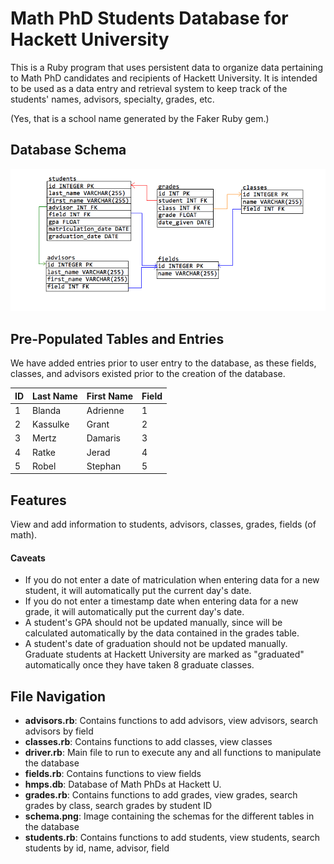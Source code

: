 # Math PhD Students Database for Hackett University

This is a Ruby program that uses persistent data to organize data pertaining to Math PhD candidates and recipients of Hackett University. It is intended to be used as a data entry and retrieval system to keep track of the students' names, advisors, specialty, grades, etc.

(Yes, that is a school name generated by the Faker Ruby gem.)

## Database Schema

![Database Schema](schema.png)

## Pre-Populated Tables and Entries

We have added entries prior to user entry to the database, as these fields, classes, and advisors existed prior to the creation of the database.

| ID  | Last Name   | First Name  | Field   |
|---- |-----------  |------------ |-------  |
| 1   | Blanda      | Adrienne    | 1       |
| 2   | Kassulke    | Grant       | 2       |
| 3   | Mertz       | Damaris     | 3       |
| 4   | Ratke       | Jerad       | 4       |
| 5   | Robel       | Stephan     | 5       |

## Features

View and add information to students, advisors, classes, grades, fields (of math).

#### Caveats

   * If you do not enter a date of matriculation when entering data for a new student, it will automatically put the current day's date.
   * If you do not enter a timestamp date when entering data for a new grade, it will automatically put the current day's date.
   * A student's GPA should not be updated manually, since will be calculated automatically by the data contained in the grades table.
   * A student's date of graduation should not be updated manually. Graduate students at Hackett University are marked as "graduated" automatically once they have taken 8 graduate classes.

## File Navigation

* **advisors.rb**: Contains functions to add advisors, view advisors, search advisors by field
* **classes.rb**: Contains functions to add classes, view classes
* **driver.rb**: Main file to run to execute any and all functions to manipulate the database
* **fields.rb**: Contains functions to view fields
* **hmps.db**: Database of Math PhDs at Hackett U.
* **grades.rb**: Contains functions to add grades, view grades, search grades by class, search grades by student ID
* **schema.png**: Image containing the schemas for the different tables in the database
* **students.rb**: Contains functions to add students, view students, search students by id, name, advisor, field